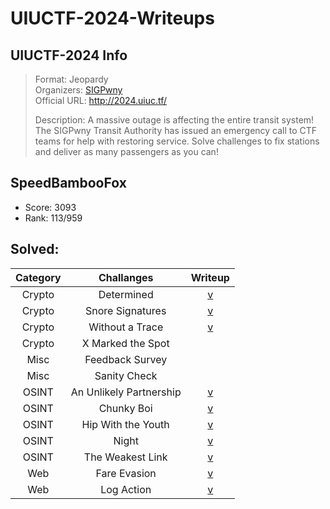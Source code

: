 # UIUCTF-2024-Writeups

## UIUCTF-2024 Info

> Format: Jeopardy  
> Organizers: [SIGPwny](https://ctftime.org/team/27763)  
> Official URL: http://2024.uiuc.tf/
>
> Description: A massive outage is affecting the entire transit system! The SIGPwny Transit Authority has issued an emergency call to CTF teams for help with restoring service. Solve challenges to fix stations and deliver as many passengers as you can!

## SpeedBambooFox

- Score: 3093
- Rank: 113/959

## Solved:

| Category |       Challanges        |                                              Writeup                                                  |
| :------: | :---------------------: | :-----------------------------------------------------------------------------------------------:     |
|  Crypto  |       Determined        | [v](https://github.com/SpeedBambooFox/UIUCTF-2024-Writeups/tree/main/Cryptograhy/Determined)          |
|  Crypto  |    Snore Signatures     | [v](https://github.com/SpeedBambooFox/UIUCTF-2024-Writeups/tree/main/Cryptograhy/Snore_Signature)     |
|  Crypto  |     Without a Trace     | [v](https://github.com/SpeedBambooFox/UIUCTF-2024-Writeups/tree/main/Cryptograhy/Without%20a%20Trace) |
|  Crypto  |    X Marked the Spot    |                                                                                                       |
|   Misc   |     Feedback Survey     |                                                                                                       |
|   Misc   |      Sanity Check       |                                                                                                       |
|  OSINT   | An Unlikely Partnership |    [v](https://github.com/SpeedBambooFox/UIUCTF-2024-Writeups/tree/main/ONIST/UIUC-Chan_Suite)        |
|  OSINT   |       Chunky Boi        |   [v](https://github.com/SpeedBambooFox/UIUCTF-2024-Writeups/tree/main/ONIST/Geoguesser-Suite)        |
|  OSINT   |   Hip With the Youth    |    [v](https://github.com/SpeedBambooFox/UIUCTF-2024-Writeups/tree/main/ONIST/UIUC-Chan_Suite)        |
|  OSINT   |          Night          |   [v](https://github.com/SpeedBambooFox/UIUCTF-2024-Writeups/tree/main/ONIST/Geoguesser-Suite)        |
|  OSINT   |    The Weakest Link     |    [v](https://github.com/SpeedBambooFox/UIUCTF-2024-Writeups/tree/main/ONIST/UIUC-Chan_Suite)        |
|   Web    |      Fare Evasion       |      [v](https://github.com/SpeedBambooFox/UIUCTF-2024-Writeups/tree/main/WEB/Fare_Envation)          |
|   Web    |       Log Action        |       [v](https://github.com/SpeedBambooFox/UIUCTF-2024-Writeups/tree/main/WEB/Log_Action)            |
